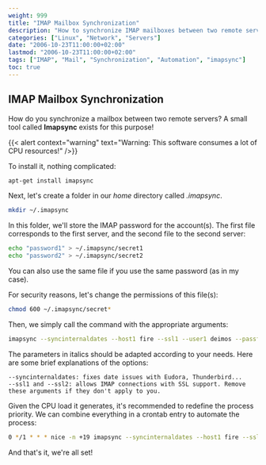 ```yaml
---
weight: 999
title: "IMAP Mailbox Synchronization"
description: "How to synchronize IMAP mailboxes between two remote servers using imapsync"
categories: ["Linux", "Network", "Servers"]
date: "2006-10-23T11:00:00+02:00"
lastmod: "2006-10-23T11:00:00+02:00"
tags: ["IMAP", "Mail", "Synchronization", "Automation", "imapsync"]
toc: true
---
```


## IMAP Mailbox Synchronization

How do you synchronize a mailbox between two remote servers? A small tool called **Imapsync** exists for this purpose!

{{< alert context="warning" text="Warning: This software consumes a lot of CPU resources!" />}}

To install it, nothing complicated:

```bash
apt-get install imapsync
```

Next, let's create a folder in our _home_ directory called _.imapsync_.

```bash
mkdir ~/.imapsync
```

In this folder, we'll store the IMAP password for the account(s). The first file corresponds to the first server, and the second file to the second server:

```bash
echo "password1" > ~/.imapsync/secret1
echo "password2" > ~/.imapsync/secret2
```

You can also use the same file if you use the same password (as in my case).

For security reasons, let's change the permissions of this file(s):

```bash
chmod 600 ~/.imapsync/secret*
```

Then, we simply call the command with the appropriate arguments:

```bash
imapsync --syncinternaldates --host1 fire --ssl1 --user1 deimos --passfile1 ~/.imapsync/secret --host2 burnin --ssl2 --user2 deimos --passfile2 ~/.imapsync/secret
```

The parameters in italics should be adapted according to your needs. Here are some brief explanations of the options:

```
--syncinternaldates: fixes date issues with Eudora, Thunderbird...
--ssl1 and --ssl2: allows IMAP connections with SSL support. Remove these arguments if they don't apply to you.
```

Given the CPU load it generates, it's recommended to redefine the process priority. We can combine everything in a crontab entry to automate the process:

```bash
0 */1 * * * nice -n +19 imapsync --syncinternaldates --host1 fire --ssl1 --user1 deimos --passfile1 ~/.imapsync/secret --host2 burnin --ssl2 --user2 deimos --passfile2 ~/.imapsync/secret
```

And that's it, we're all set!
